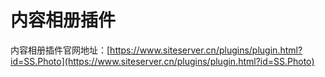 # 内容相册插件

内容相册插件官网地址：[https://www.siteserver.cn/plugins/plugin.html?id=SS.Photo](https://www.siteserver.cn/plugins/plugin.html?id=SS.Photo)